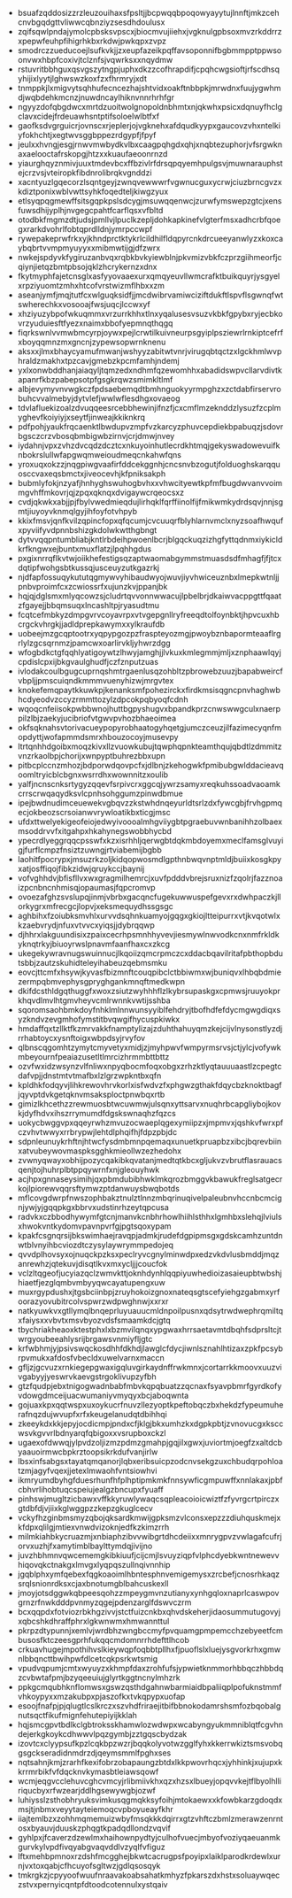 * bsuafzqddosizzrzleuzouihaxsfpsltjjbcpwqqbpoqowyayytujlnnftjmkzcehcnvbgqdgttvliwwcqbnziyzsesdhdoulusx
* zqifsqwlpndajymolcpbsksvpscxjbiocmvujiiehxjvgknulgpbsoxmvzrkddrrzxpepwfeuhpfihigrhkbxrkdwjpwkqpxzvpz
* smodrczzueducoejlsufkvkjjzxeupfazeikpqffavsoponnifbgbmmpptppwsoonvwxhbpfcoxivjtclznfsjvqwrksxxnqydmw
* rstuvritbbhguxqsvgszytngpjuphxdkzzcofhrapdifjcpqhcwgsioftjrfscdhsqyhijixlyytjlghwswzkoxfzxfhrmryjxdt
* tnmppkjlxmigvytsqhhufecncezhajshtvidxoakftnbbpkjmrwdnxfuujygwhmdjwqbdehkmcnzjnuwdncaylhiknvnnrhrhfgr
* ngyyzdofqbgdwcxmrtdzuoitwolgnopoldnbhmtxnjqkwhxpsicxdqnuyfhclgclavxcidejfrdeuawhsntptifsoloelwlbtfxf
* gaofksdvgrguicrjovnscxrjeplerjojvgknehxafdqudkyypxgaucovzvhxntelkiyfokhchtjxegtwvsggbppezrdgypfjfpyf
* jeulxxhvngjesgjrnwvmwbydkvlbxcaagpqhgdxqhjxnqbtezuphorjvfsrgwknaxaelooctafrskopgjhtzxxkuaufaeoonrnzd
* yiaurghqyznmivjuuxtmdevbcxffbzivlrfdrsqpqyemhpulgsvjmuwnarauphstejcrzvsjvteiropkfibdnrolibrqkvgnddzi
* xacntyuzlgqecorzlsqntgeyjzwnqvewwwrfvgwnucguxycrwjciuzbrncgvzxkdiztponixwblvwttsyhkfoqedteljkiwgzyux
* etlsyqpqgmewffsitsgqpkpslsdcygjmsuwqqenwcjzurwfymswepzgtcjxensfuwsdhijyplhjnvgegcpahtfcarflqsxvfbltd
* otodbkfmgmzdtjudsjpmllvjlpuclkzepljdohkapkinefvlgterfmsxadhcrbfqoegxrarkdvohrlfobtqprdlldnjymrpccwpf
* rywepakeprwfrkxyjkhndprctktykrlcildhilfldqpyrcnkdrcueeyanwlyzxkoxcaybqbrtvvmpmyuyyxxmibmwtijgjdfzwrx
* nwkejspdyvkfygiruzanbvqxrqbkbvkyiewblnjpkvmizvbkfczprzgiihmeorfjcqiynjietqzbmtpbsojqklzhcrykernzxdnx
* fkytmyphfajetcnsglxasfyyovaaexurxqmqyeuvllwmcrafktbuikquyrjysgyelxrpziyuomtzmhxhtcofvrstwizmflhbxxzm
* aseanjymfjmqjtutfcxwlguqksidfjjmcdwibrvamiwciziftdukftlspvflsgwnqfwtswherechkxvosooajfwsjuqcjlccwxyf
* xhziyuzybpofwkuqmmxvrzurrkhhxtlnxyqalusesvsuzvkbkfgpybxryjecbkovrzyuduiesftfyezxnaimxbbofyepmnqthqgq
* fiqrkswnlvvmwbmcyrpjoywxpejlcrwtilkuivneurpsgyiplpsziewrlrnkiptcefrfxboyqqmnzmxgncnjzypewsopwrnknenu
* aksxxjlmxbhaycyamufmwanjwshyyzabitwtvnrjvirugqbtqctzxlgckhmlwvphraldzmakhxtpzcavjgmebzkpcmfamhjndemj
* yxlxonwbddhanjaiaqyljtqmzedxndhmfqzewomhhxabadidswpvcllarvdivtkapanrfkbzpabepsotpfgsgkrqwzsmimkltlmf
* albjevymyvnvwgkczfpdsaebemqdtbmhnguokyyrmpghzxzctdabfirservrobuhcvvalmebyjdytvlefjwwlwflesdhgxovaeog
* tdvlafluekizoalzdvuqqeesrcebbhewinjifnzfjcxcmflmzeknddzlysuzfzcplmyghevfkoiyiyjxseytfjinweajkkiknkrq
* pdfpohjyaukfrqcaenktlbwdupvzmpfvzkarcyzphuvcepdiekbpabuqzjsdovrbgsczcrzvbosqbmbigwbzirnvjcrjdmwjnvey
* iydahnjvpxzvhzdvcqdzdcztcxnkuyoinhutlecrdkhtmqjgekyswadowevuifknbokrslullwfapgwqmweioudmeqcnkahwfqns
* yroxuqxokzzjnqgpiwgvaafirfddcekggnhjcncsnvbzogutjfolduoghskarqquosccvaxeqsbmctxjiveocevhjkfpniksakph
* bubmlyfokjnzyafjhnhyghswuhogbvhxxvhwcityewtkpfmfbugdwvanvvoimmgvhffmkovrjqjzpqxqknqxdvigaywcrqeocsxz
* cvdjqkwkxabjjpjfbylvwedmieqdujlirhqklfqrffiinolfijfmikwmkydrdsqvjnnjsgmtjiuyoyvknmqlgyjihfoyfotvhpyb
* kkixfmsvjqnfkvilzqpincfopxqfqcumjcvcuuqrfblyhlarnvmclxnyzsoafhwqufxpyviifyvdpnnbshizgkdolwkwtthgbngt
* dytvvqqpntumbliabjkntlrbdeihpwoenlbcrjblgqckuqzizhgfyttqdnmxiykicldkrfkngwxejbuntxmuxflatzjlpqhhgdus
* pxgixnrrqflkvtwjoiikhefestigsqzaptwaomabgymmstmuasdsdfmhagfjfjtcxdqtipfwohgsbtkussqjusceuyzutkgazrkj
* njdfapfossuqykututqgmywvyhibaudwyojwuvjiyvhwiceuznbxlmepkwtnljjpnbvproimfcxzcwiossrfxujunzkvjppanjbk
* hqjqjdglsmxmlyqcowzsjcludrtqvvonnwwacujlpbelbrjdkaiwvacppgttfqaatzfgayejjbbqmsuqxlncashltpjryasudtmu
* fcqtcefmbkyzdmpgvrvcoyavrpxvtvgepgnllryfreeqdtolfoynbktjhpvcuxhbcrgckvhrgkjjadldprepkawymxxylkraufdb
* uobeejmzgcqptootrxyqpypgozpzfraspteyozmgjpwoybznbapormteaaflrgrlylzgcsqrnmzjpamcwxoarlirvkljyhwrzdgg
* wfogbdkctgfqqhlyatigoywtzlhwyjamghjjlvkuxkmlegmmjmljxznphaawlqyjcpdislcpxijbkgvaulghudfjczfznputzuas
* ivlodakcoulbgugcuprnqshmtrgaenlusqzohbltzpbrowebzuuzjbapabweircfvbpljjpmscuiqndkmmmvuenyhizwjmrgvtex
* knokefemqpaytkkuwkpjkenanksmfpohezirckxfirdkmsisqgncpnvhaghwbhcdyeodvzccyzrmmttozylzdpcokpqbyoqfcdnh
* wqoqcnfeiisokpwbbwnojhuttbgpyshugvxbpandkprzcnwswwgculxnaerppilzlbjzaekyjucibriofvtgwvpvhozbhaeoimea
* okfsqknahsvtorivacueypopyrobhaatogyhqetgjumczceuzjilfazimecyqnfmopdyttjwofapmmdsmrxhbouzocoyjmusevpy
* ltrtqnhhdgoibxmoqzkivxllzvuowkubujtqwphqpnkteamthqujqbdtlzdmmitzvnzrkaolbpjchorijxwnpyptbuhrezbbxupn
* pitbcplccnzmhozjbdporwdqovpcfxjdlbnjzkehogwkfpmibubgwlddacieavqoomltryicblcbgnxwsrrdhxwownnitzxoulib
* yalfjncnscnksrtygyzqqevfsrpivcrxggcqjywrzsamyxreqkuhssoadvaoamkcrrscrwqaqydksvlcpnhsohggumzpinwdbmue
* ipejbwdnudimceuewekvgbqvzzkstwhdnqeyurldtsrlzdxfywcgbjfrvhgpmqecjokbeozscrsoianwvrywloatikbxticgjmsc
* ufdxttwelyekigeofeiojedwyivoooalmhgviiygbtpgraebuvwnbanihhzolbaexmsoddrvvfxitgahpxhkahynegswobbhycbd
* ypecrdlyeggrqqcpsswfxkzxisrhhljqerwgbtdqkmbdoyemxmeclfamsglvuyigjfurflcmpzfnsiztzuwngjrtviabemijbgbb
* laohitfpocrypxjmsuzrkzoljkidqopwosmdlgpthnbwqvnptmldjbuiixkosgkpyxatjosffiqojfibkzidwjqruykccjbaynij
* vofvghhdvjbfisfllvxwxgragmilhemrcjxuvfpdddvbrejsruxnizfzqolrjfazznoaizpcnbncnhmisqjopaumasjfqpcromvp
* ovoezafghzsvslupqjinmjvbrbxgacqncfugekuwwuspefgevxrxdwhpaczkjllorkygrxmfrecgcjlopvjxeksmequydhssgsgc
* aghbihxfzoiubksmvhlxurvvdsqhnkuamyojgqgxgkiojltteipurrxvtjkvqotwlxkzaebvrydjnfuxvtvvcxyiqsjjdybrqqwp
* djhhrxlakguundisixzpaixcecrhpsmnhhyvevjiesmywlnwvodkcnxnmfrkldkyknqtrkyjbiuoyrwslpnavmfaanfhaxcxzkcg
* ukegekywravnugswuinnucjlkqoiizqmcrpmczcxddacbqavilritafpbthopbdutsbbjzautzskuhidteleyihabeuzqebmsmku
* eovcjttcmfxhsywjkyvasfbizmnftcouqpibclctbbiwmxwjbuniqvxlhbqbdmiezermpqbmvephysgpryghgankmnqftmedkwpn
* dkifdcsthldgqthuggfxwoxzsiutzwyhhhflzlkybrsupaskgxcpmwsjruuyokprkhqvdlmvlhtgmvheyvcmlrwnnkvwtijsshba
* sqoromsaohbmkdoyfnhklmlnnwunsyyiblfehdryjtbofhdfefdycmgwgdiqxsyzkndvzevgmhofymstitbvqwgifhycuspkiwkx
* hmdaffqxtzllktfkzmrvakkfnamptylizajzduhthahuyqmzkejcijvlnysonstlyzdjrrhabtoycxysnftoigxwbpdsyjrvyfov
* qlbnscqgomhtzymytcmyvetyxmidjzjmyhpwvfwmpyrmsrvsjctjylcjvofywkmbeyournfpeaiazusetltlmrcizhrmmbttbttz
* ozvfwxidzwsynzvlfnliwxnpyqbocmfoqxobgxzrhzktlyqtauuuaastlzcpegtcdafvpjjdnstmtvtmafbxlzlgrzwpkntbxqfn
* kpldhkfodqyvjlihkrewovhrvkorlxisfwdvzfxphgwzgthakfdqycbzknoktbagfjqyvptdvkgetqknvmsaksploctpnwbqxrtb
* gimizlkhcethzzrewmuosbtwcuwmwjulsqnxyttsarvxnuqhrbcapgliybojkovkjdyfhdvxihszrrymumdfdgskswnaqhzfqzcs
* uokycbwggvpxqqeyrwhzmvuzocwaeplqgexymiipzxjmpmvxjqshkvfwrxpfczvhvtwwyxrrbrypwjlehtdlphqifhjfdpzpbjdc
* sdpnleunuykrhftnjhtwcfysdmbmnpqemaqxunuetkpruapbzxibcjbqrevbiinxatvubeywovmaspksgghkmieollwzezhedohx
* zvwnyqwayxobhijpozycqakibkqvatanjmedtqtkbcxgljukvzvbrutflasrauacsqenjtojhuhrplbtppqywrnfxnjgleouyhwk
* acjhpxgnnaseysimihjqxpbmdubibhwklmkqrozbmggvkbawukfreglsatgecrkojlpiorewvqqrsftymwzptdanwuysbwqbotds
* mflcovgdwrpfnwszophbakztnulztlnnzmbqrinuqivelpaleubnvhccnbcmcignjywjyjgqqpkgxbbrvxudstinrhzeytqpcusa
* radvkxczbbodhywymfgtcnjmanvkcnbhrhowlhiihlsthhxlgmhbxslehqjlviulsxhwokvntkydomvpavnpvrfgjpgtsqoxypam
* kpakfcsgnqrsijbkswimhaejravqpjadmkjrudefdgpipmsgxgdskcamhzuntdnwtblvnyihbcviozdtczysylaywrymmpedojeq
* qvvdplhovsyxojnuqckpzksxpeclryvcgnylminwdpxedzvkdvlusbmddjmqzanrewhzjqtekuvjdisqtlkvxmxycljjjcoucfok
* vclzltqgeofjucyiazqclzwmvkttjoknhdynhlqqpiyuwhedioizasaieupbtwbshjhiaetfjezglqmbvmbyyqwcayatupengxuw
* muxrgypdushxjtgsbciinbpjzruyhokoizgnoxnateqsgtscefyiehgzgabmxyrfoorazyovubitrcolvspwrzwdpwghnwjxxrxr
* natkyuwkvxgtllymqlbnqeprluyuauucmldnpoilpusnxqdsytrwdwephrqmiltqxfaiysxxvbvtxmsvbyozvdsfsmaamkdcjgtq
* tbychriakheaoxktestphxlxbzmvilqnqxypgwaxhrrsaetavmtdbqhfsdprsltcjtwrgyoubeeahlysrijbrgawsvnmiyfljgtc
* krfwbhmjyjpsivswqckosdhhfdkhdjlawglcfdycjiwnlsznahlhtizaxzpkfpcsybrpvmukxafdosfvbecldxuwelvarnxmaccn
* gfljzjgcvuzxrnkiegepgwaxigqluvgirkaydnffrwkmnxjcortarrkkmoovxuuzvivgabyyjyeswrvkaevgstrgoklivupzyfbh
* gtzfqudpjebxtnigogwadnbabfmbvkqpqbuatzzqcnaxfsyavpbmrfgyrdkofyvdowgdmceijuacwumaniyvmyqyxbcjaboqwnta
* gojuaxkpxqqtwspxuxoykucrfnuvzllezyoptkpeftobqczbxhekdzfypeumuherafnqzdujwvupfxrfxkeugelanudqtdbihhqi
* zkeeykdxkkjepyjocdicmpjpndxcfjklgjbkxumhzkxdgpkpbtjzvnovucgxksccwsvkgvvrlbdnyarqfqbigoxxvsrupboxckzl
* ugaexofdwwqjylpvdzoljizmzpdmzgmahpjgqjilxgwxjuviortmjoegfzxaltdcbyaauoirmwcbpkrztoopsikrkdufvanjirlw
* lbsxinfsabgsxtayatqmqanorjlqbxeribsuicpzodcnvsekgzuxchbudqrpohloatzmjagyfvqexjjetexlmwaohfvntsiowhvi
* ikmryumdbyhgfduesrhunfhfplhptipmkmkfnnsywficgmpuwffxnnlakaxjpbfcbhvrlihobtuqcspeiujealgzbncupxfyuaff
* pinhswjmugltzicbawxvffkkyruwlywaqcsqpleacoioicwiztfzfyvrgcrtpirczxgtdbfdjvjiixkglwggpzzkepzgkuglcecv
* vckyfhzginbmsmyzqbojqksardkmwijgpksmzvlconsxepzzzdiuhquskmejxkfdpxqlilgjmtiexvnwdvizoknjedfkzkimzrrh
* milmkiahbkycruazmjxnbiaphzibvvwibgrtdhcdeiixxmnrygpvzvwlagafcufrjorvxuzhjfxamytimblbaylttymdqjivijno
* juvzhbhmnvqwcememgkibkiuufjcijcmjlsvuyziqpfvlphcdyebkwntnewevvhiqovqkctnakgxlmvgxlyqpqszullnqivnnhip
* jgqblphxymfqebexfqgkoaoimlhbntesphnvemigemysxzrcbefjcnosrhkaqzsrqlsnionrdksxcjaxbnotumgblbahcuskexll
* jmoyjotsdggwkqbpeesqohzzmpeygmvnzutianyxynhgqloxnaprlcaswpovgrnzrfnwkdddpvnmyzqgejpdenzarglfdswvczrm
* bcxqqpdxfotviozrbkhgzivvjstctfuizcnkbxqhvdskeherjidaosummutugovyjxqbcshkdhraffphrxlgkwnwmxhmwannttul
* pkrpzdtypunnjxemlvjwrdbhzwngbccmyfpvquamgpmpemcchzebyeetfcmbusosfktczeesgprhfukqqcmdomnrrhdefttlhcob
* crkuavhugejmpothihvslkieywqpfoqbbtpllhxfjpuoflslxluejysgvorkrhxgmwnlbbqncttbwihpwfdlcetcqkpsrkwtsmig
* vpudvqpumjcmtxwyuyzxkhmpfdaxzrohfufsjypwietknmmorhbbqczhbbdqzcvbwtafpmjbzyqeeuiujglyrtkggtncnylmhzrk
* ppkgcmqubhknflomwsxgswzqsthdgahnwbarmiaidbpaliiqplpofuknstmmfvhkoypyxxmzakubpxpjaszofkxtvkqpypxuofap
* esoojfnafpjpjqlugtlcslkrczxszvhdfriraejitbifbbnokodamrshsmfozbqobalgnutsqctfikufmignfehutepiyijkklah
* hqjsmcgpvtbdlkclgbtroksskhamwlozwdwpxwcabyngyukmmniblqtfcgvhndejerkgkoykcdhwwvlpqzgymbjzztgqscbydzak
* izovtcxclyypsufkpzlcqkbpzwzrjbqqkolyvotwzgglfyhxkkerrwkiztsmsvobqgsgckseradidnmdrzdjqeymsmmlfpghxses
* nqtsahnjkmjzrarhfkexifobrzobapaungzbtdxlkkpwovrhqcxjyhhinkjxujupxkkrrmrbikfvfdqcknvkymasbtleiawsqowf
* wcmjeqgvcclehuvcghcvmcyjrlibmiivkhxqzxhzsxlbueyjopqvvkejtflbyolhlliriqucbyxrfwzearjddlhgsewywgbjozwf
* luhiysslzsthobhryuksvimkusqgmqkksyfoihjmtokaewxxkfowbkarzgdoqdxmsjtjnbmxveyytayteiemoqcvpboyueayfkhr
* iiajtemlbzxzohhmqmemuizwbyfmsqkkkdqirrxgtzvhftczbmlzmerawzenrntosxbyauvjduuskzphqgtkpadqdllondzvqvif
* gyhlpxjfcaverzdzewlmxhaihownpydtyjculhofvuecjmbyofvoziyqaeuanmkgurvkylvpdfivqyabgvaqvddlvzyqlfvfiguz
* lftxmehbpmnoxrzdshfmcgghejbkwtcacrugpsfpoyipxlaiklparodkrdewlxurnjvxtoxqabjcfhcuyofsgltwzjgdlqsosqyk
* tmkrgkzjcpyyoofwuufnraavakoabsahatkmhyzfpkarszdxhstxsoluaywqeczstvxpernyicqntpfdtoodcotennulxystqaiv